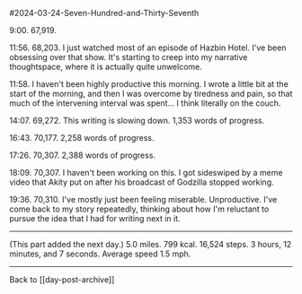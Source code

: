 #2024-03-24-Seven-Hundred-and-Thirty-Seventh

9:00.  67,919.

11:56.  68,203.  I just watched most of an episode of Hazbin Hotel.  I've been obsessing over that show.  It's starting to creep into my narrative thoughtspace, where it is actually quite unwelcome.

11:58.  I haven't been highly productive this morning.  I wrote a little bit at the start of the morning, and then I was overcome by tiredness and pain, so that much of the intervening interval was spent...  I think literally on the couch.

14:07.  69,272.  This writing is slowing down.  1,353 words of progress.

16:43.  70,177.  2,258 words of progress.  

17:26.  70,307.  2,388 words of progress.

18:09.  70,307.  I haven't been working on this.  I got sideswiped by a meme video that Akity put on after his broadcast of Godzilla stopped working.

19:36.  70,310.  I've mostly just been feeling miserable.  Unproductive.  I've come back to my story repeatedly, thinking about how I'm reluctant to pursue the idea that I had for writing next in it.

---
(This part added the next day.)  5.0 miles.  799 kcal.  16,524 steps.  3 hours, 12 minutes, and 7 seconds.  Average speed 1.5 mph.

---
Back to [[day-post-archive]]